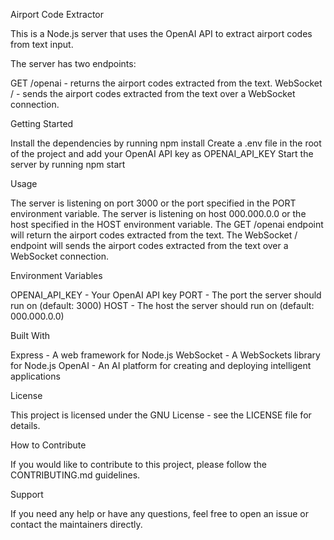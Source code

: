 Airport Code Extractor

This is a Node.js server that uses the OpenAI API to extract airport codes from text input. 

The server has two endpoints:

GET /openai - returns the airport codes extracted from the text.
WebSocket / - sends the airport codes extracted from the text over a WebSocket connection.

Getting Started

Install the dependencies by running npm install
Create a .env file in the root of the project and add your OpenAI API key as OPENAI_API_KEY
Start the server by running npm start

Usage

The server is listening on port 3000 or the port specified in the PORT environment variable.
The server is listening on host 000.000.0.0 or the host specified in the HOST environment variable.
The GET /openai endpoint will return the airport codes extracted from the text.
The WebSocket / endpoint will sends the airport codes extracted from the text over a WebSocket connection.

Environment Variables

OPENAI_API_KEY - Your OpenAI API key
PORT - The port the server should run on (default: 3000)
HOST - The host the server should run on (default: 000.000.0.0)

Built With

Express - A web framework for Node.js
WebSocket - A WebSockets library for Node.js
OpenAI - An AI platform for creating and deploying intelligent applications

License

This project is licensed under the GNU License - see the LICENSE file for details.

How to Contribute

If you would like to contribute to this project, please follow the CONTRIBUTING.md guidelines.

Support

If you need any help or have any questions, feel free to open an issue or contact the maintainers directly.